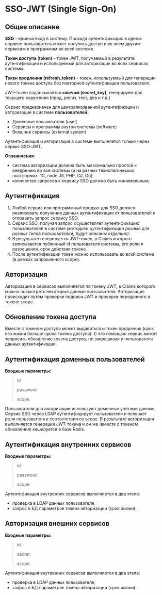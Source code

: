 # SSO-JWT (Single Sign-On)
## Общее описание

**SSO** - единый вход в систему. Проходя аутентификацию в одном сервисе пользователь может получить доступ и ко всем другим сервисам и программам во всей системе.

**Токен доступа (token)** - токен JWT, получаемый в результате аутентификации и используемый для авторизации во всех сервисах системы.

**Токен продления (refresh_token)** - токен, используемый для генерации нового токена доступа без повторной аутентификации пользователя.

JWT-токен подписывается **ключом (secret_key)**, генерируем для текущего окружения (прод, релиз, тест, дев и т.д.)

Сервис предназначен для централизованной аутентификации и авторизации в системе **пользователей**:

- Доменные пользователи (user)
- Сервисы и программы внутри системы (software)
- Внешние сервисы (external system)

Аутентификация и авторизация в системе выполняется только через сервис SSO-JWT.

**Ограничения:**

- система авторизации должна быть максимально простой к внедрению во все системы (и на разных технологических платформах: 1C, node.JS, PHP, C#, Go);
- количество запросов к сервису SSO должно быть минимальным;

## Аутентификация

1. Любой сервис или программный продукт для SSO должен реализовать получение  данных аутентификации от пользователей и отправить запрос сервису SSO.
2. Сервис SSO, получая запрос осуществляет аутентификацию пользователей в системе *(методики аутентификации разные для разных типов пользователей, будут описаны отдельно)*.
3. В результате генерируется JWT-токен, в Claims которого записывается публичный id пользователя системы, его роли и разрешения, срок действия токена.
4. После аутентификации токен можно использовать во всей системе (в рамках запрошенного scope).

## Авторизация

Авторизация в сервисах выполняется по токену JWT, в Claims которого можно посмотреть некоторые данные пользователя. Авторизация происходит путём проверки подписи JWT и проверки переданного в токене scope.

## Обновление токена доступа

Вместе с токеном доступа может выдаваться и токен продления (срок его жизни больше срока токена доступа). С его помощью сервис может запросить обновление токена доступа, не запрашивая у пользователя данных аутентификации.

## Аутентификация доменных пользователей

**Входные параметры:**

> id
> 
> password
> 
> scope


Пользователи для авторизации используют доменные учётные данные. Сервис SSO через LDAP аутентифицирует пользователя и получает роли пользователя в соответствии со scope. В результате авторизации выполняется генерация JWT-токена и он же (вместе с токеном обновления) кешируется в базе Redis.

## Аутентификация внутренних сервисов

**Входные параметры:**

> id
> 
> password
> 
> scope

Аутентификация внутренних сервисов выполняется в два этапа:

- проверка в LDAP данных пользователя;
- запрос в БД параметров токена авторизации (срок жизни).

## Авторизация внешних сервисов

**Входные параметры:**

> id
> 
> secret
> 
> scope

Аутентификация внутренних сервисов выполняется в два этапа:

- проверка в LDAP данных пользователя;
- запрос в БД параметров токена авторизации (срок жизни).